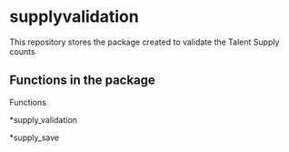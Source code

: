 supplyvalidation
=======

This repository stores the package created to validate the Talent Supply counts

## Functions in the package

Functions

*supply_validation

*supply_save
